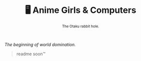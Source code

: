 <div align="center">

  # 🖥️ Anime Girls & Computers

  <sub>The Otaku rabbit hole.</sub>

</div>

<br>

*The beginning of world domination.*

> readme soon™️
